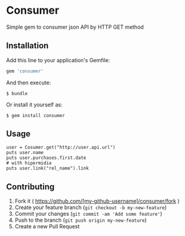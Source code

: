 # Consumer

Simple gem to consumer json API by HTTP GET method

## Installation

Add this line to your application's Gemfile:

```ruby
gem 'consumer'
```

And then execute:

    $ bundle
Or install it yourself as:

    $ gem install consumer

## Usage
```
user = Cosumer.get("http://user.api.url")
puts user.name
puts user.purchases.first.date
# with hipermidia
puts user.link("rel_name").link
```

## Contributing

1. Fork it ( https://github.com/[my-github-username]/consumer/fork )
2. Create your feature branch (`git checkout -b my-new-feature`)
3. Commit your changes (`git commit -am 'Add some feature'`)
4. Push to the branch (`git push origin my-new-feature`)
5. Create a new Pull Request
